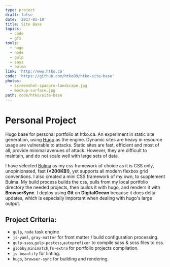 ```yaml
---
type: project
draft: false
date: '2017-01-19'
title: Site Base
topics:
  - code
  - gfx
tools:
  - hugo
  - node
  - gulp
  - sass
  - bulma
link: 'http://www.htko.ca'
code: 'https://github.com/htko89/htko-site-base'
photos:
  - screenshot-ipadpro-landscape.jpg
  - mockup-surface.jpg
path: code/htko/site-base
---
```

# Personal Project
Hugo base for personal portfolio at htko.ca. An experiment in static site generation, using [Hugo](http://gohugo.io/) as the engine. Dynamic sites are heavy in resource usage are vulnerable to attacks. Static sites are fast, efficient and most of all, provide minimal avenues of attack. However, they are difficult to maintain, and do not scale well with large sets of data.

I have selected [Bulma](http://bulma.io/) as my css framework of choice as it is CSS only, unopinionated, fast **(&lt;200KB!)**, yet supports all modern flexbox grid conventions. I also created a mini CSS framework of my own, to supplement Bulma. My build process builds the css, pulls from my local portfolio directory the needed projects, then builds it with hugo, and renders it with **BrowserSync**. I deploy using **Git** on **DigitalOcean** because it does delta updates, which is especially important when dealing with hugo's large output.

## Project Criteria:
* `gulp`, `node` task engine
* `js-yaml`, `gray-matter` for front matter / build configuration processing.
* `gulp-sass`,`gulp-postcss`,`autoprefixer` to compile sass & scss files to css.
* `globby`,`minimatch`,`fs-extra` for portfolio projects compilation.
* `js-beautify` for linting.
* `hugo`, `browser-sync` for building and rendering.
